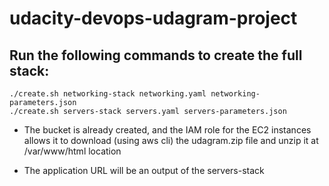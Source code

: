 # udacity-devops-udagram-project

## Run the following commands to create the full stack:

```
./create.sh networking-stack networking.yaml networking-parameters.json  
./create.sh servers-stack servers.yaml servers-parameters.json  
```

* The bucket is already created, and the IAM role for the EC2 instances allows it to download (using aws cli) the udagram.zip file and unzip it at /var/www/html location 

* The application URL will be an output of the servers-stack

